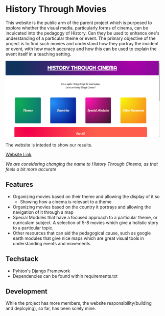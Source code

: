 # History Through Movies

This website is the public arm of the parent project which is purposed to explore whether the visual media, particularly forms of cinema, can be inculcated into the pedagogy of History. Can they be used to enhance one's understanding of a particular theme or event. The primary objective of the project is to find such movies and understand how they portray the incident or event, with how much accuracy and how this can be used to explain the event itself in a teaching setting.

![Landing Page](/htclandingpage.png)

The website is inteded to show our results.

[Website Link](https://historythroughmovies.pythonanywhere.com)

_We are considering changing the name to History Through Cinema, as that feels a bit more accurate_

## Features
- Organizing movies based on their theme and allowing the display of it so
  - Showing how a cinema is relevant to a theme
- Organizing movies based on the country it portrays and allowing the navigation of it through a map
- Special Modules that have a focused approach to a particular theme, or curriculam subject. A selection of 5-8 movies which give a holistic story to a particular topic.
- Other resources that can aid the pedagogical cause, such as google earth modules that give nice maps which are great visual tools in understanding events and movements.

## Techstack
- Pyhton's Django Framework
- Dependencies can be found within requirements.txt

## Development
While the project has more members, the website responsibility(building and deploying), so far, has been solely mine.
